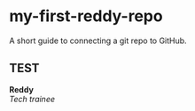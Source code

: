 # my-first-reddy-repo
A short guide to connecting a git repo to GitHub.


## TEST
**Reddy**  
*Tech trainee*  
